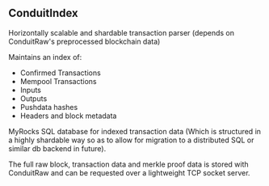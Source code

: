 ## ConduitIndex

Horizontally scalable and shardable transaction parser
(depends on ConduitRaw's preprocessed blockchain data)

Maintains an index of:
- Confirmed Transactions
- Mempool Transactions
- Inputs
- Outputs
- Pushdata hashes
- Headers and block metadata

MyRocks SQL database for indexed transaction data
(Which is structured in a highly shardable way so as to allow
for migration to a distributed SQL or similar db backend in future).

The full raw block, transaction data and merkle proof data is stored
with ConduitRaw and can be requested over a lightweight TCP socket server.
